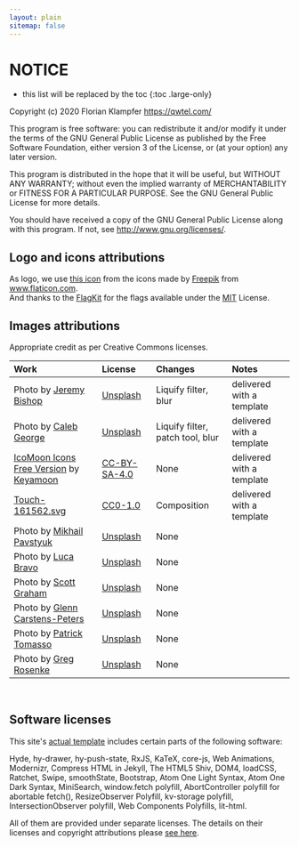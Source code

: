 ```yaml
---
layout: plain
sitemap: false
---
```


# NOTICE

* this list will be replaced by the toc
{:toc .large-only}

Copyright (c) 2020 Florian Klampfer <https://qwtel.com/>

This program is free software: you can redistribute it and/or modify
it under the terms of the GNU General Public License as published by
the Free Software Foundation, either version 3 of the License, or
(at your option) any later version.

This program is distributed in the hope that it will be useful,
but WITHOUT ANY WARRANTY; without even the implied warranty of
MERCHANTABILITY or FITNESS FOR A PARTICULAR PURPOSE.  See the
GNU General Public License for more details.

You should have received a copy of the GNU General Public License
along with this program.  If not, see <http://www.gnu.org/licenses/>.


## Logo and icons attributions
As logo, we use [this icon](https://www.flaticon.com/free-icon/payment-method_1019607) from the icons made by <a href="https://www.freepik.com" title="Freepik">Freepik</a> from <a href="https://www.flaticon.com/" title="Flaticon">www.flaticon.com</a>. <br/>
And thanks to the [FlagKit](https://github.com/madebybowtie/FlagKit) for the flags available under the [MIT](https://github.com/madebybowtie/FlagKit/blob/master/LICENSE) License.


## Images attributions
Appropriate credit as per Creative Commons licenses.

| Work                                                   | License        | Changes                           | Notes
|:-------------------------------------------------------|:---------------|:----------------------------------|:-
| Photo by [Jeremy Bishop][jb]                           | [Unsplash]     | Liquify filter, blur              | delivered with a template
| Photo by [Caleb George][cg]                            | [Unsplash]     | Liquify filter, patch tool, blur  | delivered with a template
| [IcoMoon Icons Free Version][11] by [Keyamoon][12]     | [CC-BY-SA-4.0] | None                              | delivered with a template
| [Touch-161562.svg][41]                                 | [CC0-1.0]      | Composition                       | delivered with a template
| Photo by [Mikhail Pavstyuk][ap1]                       | [Unsplash]     | None                              | 
| Photo by [Luca Bravo][ap2]                             | [Unsplash]     | None                              | 
| Photo by [Scott Graham][ap3]                           | [Unsplash]     | None                              | 
| Photo by [Glenn Carstens-Peters][ap4]                  | [Unsplash]     | None                              | 
| Photo by [Patrick Tomasso][ap5]                        | [Unsplash]     | None                              | 
| Photo by [Greg Rosenke][ap6]                           | [Unsplash]     | None                              | 

<br/>


[jb]: https://unsplash.com/photos/1braZySlEKA
[cg]: https://unsplash.com/photos/AtvuPUenaeI
[11]: https://icomoon.io/#icons-icomoon
[12]: http://keyamoon.com/
[41]: https://commons.wikimedia.org/wiki/File:Touch-161562.svg
[ap1]: https://unsplash.com/@pavstyuk?utm_source=unsplash&utm_medium=referral&utm_content=creditCopyText
[ap2]: https://unsplash.com/@lucabravo?utm_source=unsplash&utm_medium=referral&utm_content=creditCopyText
[ap3]: https://unsplash.com/@homajob?utm_source=unsplash&utm_medium=referral&utm_content=creditCopyText
[ap4]: https://unsplash.com/@glenncarstenspeters?utm_source=unsplash&utm_medium=referral&utm_content=creditCopyText
[ap5]: https://unsplash.com/@impatrickt?utm_source=unsplash&utm_medium=referral&utm_content=creditCopyText
[ap6]: https://unsplash.com/@greg_rosenke?utm_source=unsplash&utm_medium=referral&utm_content=creditCopyText



## Software licenses
This site's [actual template](https://hydejack.com/) includes certain parts of the following software:

Hyde, hy-drawer, hy-push-state, RxJS, KaTeX, core-js, Web Animations, Modernizr, Compress HTML in Jekyll, The HTML5 Shiv, DOM4, loadCSS, Ratchet, Swipe, smoothState, Bootstrap, Atom One Light Syntax, Atom One Dark Syntax, MiniSearch, window.fetch polyfill, AbortController polyfill for abortable fetch(), ResizeObserver Polyfill, kv-storage polyfill, IntersectionObserver polyfill, Web Components Polyfills, lit-html.

All of them are provided under separate licenses. The details on their licenses and copyright attributions please [see here](https://github.com/hydecorp/hydejack-site/blob/master/NOTICE.md).




[W3C-20150513]: licenses/W3C-20150513.md
[CC-BY-SA-4.0]: https://creativecommons.org/licenses/by-sa/4.0/
[CC-BY-SA-3.0]: https://creativecommons.org/licenses/by-sa/3.0/
[CC0-1.0]: https://creativecommons.org/publicdomain/zero/1.0/deed.en
[Unsplash]: https://unsplash.com/license

